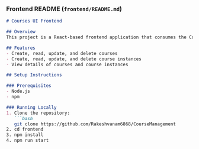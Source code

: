 
### Frontend README (`frontend/README.md`)

```markdown
# Courses UI Frontend

## Overview
This project is a React-based frontend application that consumes the Courses API and provides a user interface for managing courses and their delivery instances.

## Features
- Create, read, update, and delete courses
- Create, read, update, and delete course instances
- View details of courses and course instances

## Setup Instructions

### Prerequisites
- Node.js
- npm

### Running Locally
1. Clone the repository:
   ```bash
   git clone https://github.com/Rakeshvanam6868/CourseManagement
2. cd frontend
3. npm install
4. npm run start
